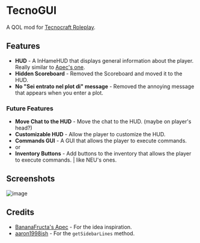 # TecnoGUI
A QOL mod for [Tecnocraft Roleplay](https://www.tecnocraft.net/).

## Features

 - **HUD** - A InHameHUD that displays general information about the player. Really similar to [Apec's one](https://github.com/BananaFructa/Apec).
 - **Hidden Scoreboard** - Removed the Scoreboard and moved it to the HUD.
 - **No "Sei entrato nel plot di" message** - Removed the annoying message that appears when you enter a plot.

### Future Features

 - **Move Chat to the HUD** - Move the chat to the HUD. (maybe on player's head?)
 - **Customizable HUD** - Allow the player to customize the HUD.
 - **Commands GUI** - A GUI that allows the player to execute commands.
 - or
 - **Inventory Buttons** - Add buttons to the inventory that allows the player to execute commands. | like NEU's ones.

## Screenshots
![image](https://github.com/user-attachments/assets/7ff6442b-8e5c-4815-9997-bef15a69fc38)


## Credits

 - [BananaFructa's Apec](https://github.com/BananaFructa/Apec) - For the idea inspiration.
 - [aaron1998ish](https://github.com/aaron1998ish) - For the `getSidebarLines` method.

